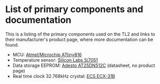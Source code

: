 # List of primary components and documentation
This is a listing of the primary components used on the TL2 and links to their manufacturer's product page, where more documentation can be found.

- MCU: [Atmel/Microchip ATtiny816](https://www.microchip.com/wwwproducts/en/ATTINY816)
- Temperature sensor: [Silicon Labs Si7051](https://www.silabs.com/products/sensors/temperature/si705x/device.si7051)
- Data storage EEPROM: [Adesto AT25DN512C](https://www.adestotech.com/wp-content/uploads/DS-AT25DN512C_037.pdf) (datasheet, no product page)
- Real time clock 32.768kHz crystal: [ECS ECX-31B](https://ecsxtal.com/ecx-31b)

